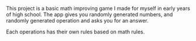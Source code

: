 This project is a basic math improving game I made for myself in early years of high school. The app gives you randomly generated numbers, and randomly generated operation and asks you for an answer.

Each operations has their own rules based on math rules.
